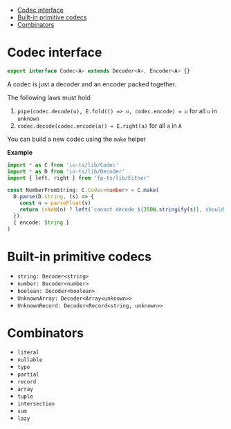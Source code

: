 <!-- START doctoc generated TOC please keep comment here to allow auto update -->
<!-- DON'T EDIT THIS SECTION, INSTEAD RE-RUN doctoc TO UPDATE -->

- [Codec interface](#codec-interface)
- [Built-in primitive codecs](#built-in-primitive-codecs)
- [Combinators](#combinators)

<!-- END doctoc generated TOC please keep comment here to allow auto update -->

# Codec interface

```ts
export interface Codec<A> extends Decoder<A>, Encoder<A> {}
```

A codec is just a decoder and an encoder packed together.

The following laws must hold

1. `pipe(codec.decode(u), E.fold(() => u, codec.encode) = u` for all `u` in `unknown`
2. `codec.decode(codec.encode(a)) = E.right(a)` for all `a` in `A`

You can build a new codec using the `make` helper

**Example**

```ts
import * as C from 'io-ts/lib/Codec'
import * as D from 'io-ts/lib/Decoder'
import { left, right } from 'fp-ts/lib/Either'

const NumberFromString: C.Codec<number> = C.make(
  D.parse(D.string, (s) => {
    const n = parseFloat(s)
    return isNaN(n) ? left(`cannot decode ${JSON.stringify(s)}, should be parsable into a number`) : right(n)
  }),
  { encode: String }
)
```

# Built-in primitive codecs

- `string: Decoder<string>`
- `number: Decoder<number>`
- `boolean: Decoder<boolean>`
- `UnknownArray: Decoder<Array<unknown>>`
- `UnknownRecord: Decoder<Record<string, unknown>>`

# Combinators

- `literal`
- `nullable`
- `type`
- `partial`
- `record`
- `array`
- `tuple`
- `intersection`
- `sum`
- `lazy`
